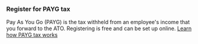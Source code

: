 ### Register for PAYG tax

Pay As You Go (PAYG) is the tax withheld from an employee's income that you forward to the ATO. Registering is free and can be set up online. [Learn how PAYG tax works](#)
